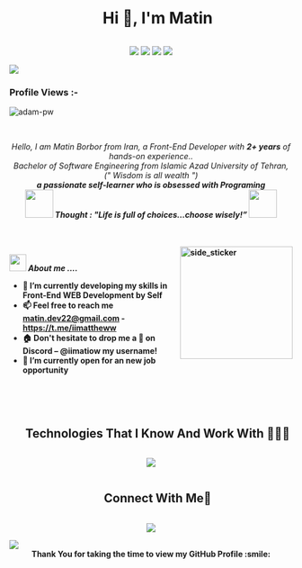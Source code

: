 

<div id="user-content-toc">
  <ul align="center">
    <summary><h1 style="display: inline-block">Hi 👋, I'm Matin</h1></summary>
  </ul>
</div>

<p align="center">
<img src="https://img.shields.io/badge/Age-27-blue" />
  <img src="https://img.shields.io/badge/Focus-Front%20End-brightgreen" />
  <img src="https://img.shields.io/badge/Lives-Iran-success" />
  <img src="https://img.shields.io/badge/Languages-English%20%26%20Persian-brightgreen" />
</p>

<!--horizontal divider(gradiant)-->
<img src="https://user-images.githubusercontent.com/73097560/115834477-dbab4500-a447-11eb-908a-139a6edaec5c.gif">

<p align="right"> <h3>Profile Views :-</h3> <img src="https://komarev.com/ghpvc/?username=iiMattheww&label=Profile%20views&color=0e75b6&style=flat"
    alt="adam-pw" /> 
  </p>

<br>

<p align="center">
  <em>
    Hello, I am Matin Borbor from Iran, a Front-End Developer with <b>2+ years</b> of hands-on experience.</a>.
    <br>
    Bachelor of Software Engineering from Islamic Azad University of Tehran, (" Wisdom is all wealth ")
    <br>
    <b>a passionate self-learner who is <b>obsessed</b>
    with <b>Programing</b>
  </em> 
  <br>
  <img src="https://media.giphy.com/media/gH3LO09IOiZIqePwv9/giphy.gif" width="50" /> <b><i align="center">Thought : "Life is full of choices…choose wisely!”</i></b> <img src="https://media.giphy.com/media/qjqUcgIyRjsl2/giphy.gif" width="50" />
</p>
<br><br>
<img align="right" width=200px height=200px alt="side_sticker" src="https://media.giphy.com/media/TEnXkcsHrP4YedChhA/giphy.gif" />

<img src="https://media.giphy.com/media/iY8CRBdQXODJSCERIr/giphy.gif" width="30px">&nbsp;***About me ....***

- 🌱 I’m currently developing my skills in **Front-End WEB Development** by Self
- 📫 Feel free to reach me **matin.dev22@gmail.com** - https://t.me/iimattheww
- 🏠 Don't hesitate to drop me a 👋 on Discord – @iimatiow my username!
- 🤝 I’m currently open for an new job opportunity

<br><br>
<!--h1 without bottom border-->
<div id="user-content-toc">
  <ul align="center">
    <summary><h2 style="display: inline-block">Technologies That I Know And Work With 👨🏻‍💻</h2></summary>
  </ul>
</div>
<!--tech stack icons-->
<p align="center">
  <a href="https://skillicons.dev">
    <img src="https://skillicons.dev/icons?i=git,github,docker,html,css,javascript,python,tailwind,bootstrap,react,vite,vscode,webstorm&perline=14" />
  </a>
</p>
<!-- Connect with me -->
<!--h2 without bottom border-->
<div id="user-content-toc">
  <ul align="center">
    <summary><h2 style="display: inline-block">Connect With Me🤝</h2></summary>
  </ul>
</div>

<!--icons and links-->
<p align="center">
    <img src="https://skillicons.dev/icons?i=gmail,discord&perline=14" />
</p>

<!--horizontal divider(gradiant)-->
<img src="https://user-images.githubusercontent.com/73097560/115834477-dbab4500-a447-11eb-908a-139a6edaec5c.gif">
<div align="center" size='20px'>Thank You for taking the time to view my GitHub Profile :smile: 
</div>
